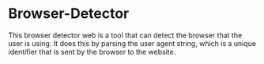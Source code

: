 # Browser-Detector
This browser detector web is a tool that can detect the browser that the user is using. It does this by parsing the user agent string, which is a unique identifier that is sent by the browser to the website.
